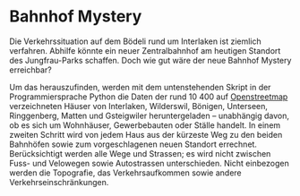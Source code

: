 # Bahnhof Mystery
Die Verkehrssituation auf dem Bödeli rund um Interlaken ist ziemlich verfahren. Abhilfe könnte ein neuer Zentralbahnhof am heutigen Standort des Jungfrau-Parks schaffen. Doch wie gut wäre der neue Bahnhof Mystery erreichbar? 

Um das herauszufinden, werden mit dem untenstehenden Skript in der Programmiersprache Python die Daten der rund 10 400 auf [Openstreetmap](https://www.openstreetmap.org) verzeichneten Häuser von  Interlaken, Wilderswil, Bönigen, Unterseen, Ringgenberg, Matten und Gsteigwiler heruntergeladen – unabhängig davon, ob es sich um Wohnhäuser, Gewerbebauten oder Ställe handelt. In einem zweiten Schritt wird von jedem Haus aus der kürzeste Weg zu den beiden Bahnhöfen sowie zum vorgeschlagenen neuen Standort errechnet. Berücksichtigt werden alle Wege und Strassen; es wird nicht zwischen Fuss- und Velowegen sowie Autostrassen unterschieden. Nicht einbezogen werden die Topografie, das Verkehrsaufkommen sowie andere Verkehrseinschränkungen.
